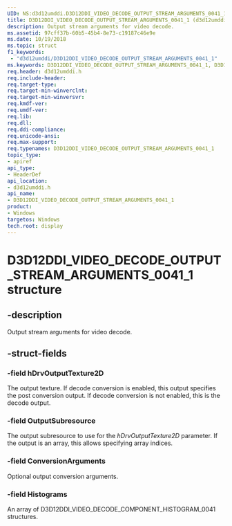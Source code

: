 ```yaml
---
UID: NS:d3d12umddi.D3D12DDI_VIDEO_DECODE_OUTPUT_STREAM_ARGUMENTS_0041_1
title: D3D12DDI_VIDEO_DECODE_OUTPUT_STREAM_ARGUMENTS_0041_1 (d3d12umddi.h)
description: Output stream arguments for video decode.
ms.assetid: 97cff37b-60b5-45b4-8e73-c19187c46e9e
ms.date: 10/19/2018
ms.topic: struct
f1_keywords:
 - "d3d12umddi/D3D12DDI_VIDEO_DECODE_OUTPUT_STREAM_ARGUMENTS_0041_1"
ms.keywords: D3D12DDI_VIDEO_DECODE_OUTPUT_STREAM_ARGUMENTS_0041_1, D3D12DDI_VIDEO_DECODE_OUTPUT_STREAM_ARGUMENTS_0041_1,
req.header: d3d12umddi.h
req.include-header:
req.target-type:
req.target-min-winverclnt:
req.target-min-winversvr:
req.kmdf-ver:
req.umdf-ver:
req.lib:
req.dll:
req.ddi-compliance:
req.unicode-ansi:
req.max-support:
req.typenames: D3D12DDI_VIDEO_DECODE_OUTPUT_STREAM_ARGUMENTS_0041_1
topic_type:
- apiref
api_type:
- HeaderDef
api_location:
- d3d12umddi.h
api_name:
- D3D12DDI_VIDEO_DECODE_OUTPUT_STREAM_ARGUMENTS_0041_1
product: 
- Windows
targetos: Windows
tech.root: display
---
```


# D3D12DDI_VIDEO_DECODE_OUTPUT_STREAM_ARGUMENTS_0041_1 structure

## -description

Output stream arguments for video decode.

## -struct-fields

### -field hDrvOutputTexture2D

The output texture. If decode conversion is enabled, this output specifies the post conversion output. If decode conversion is not enabled, this is the decode output.

### -field OutputSubresource

The output subresource to use for the <i>hDrvOutputTexture2D</i> parameter. If the output is an array, this allows specifying array indices.

### -field ConversionArguments

Optional output conversion arguments.

### -field Histograms

An array of D3D12DDI_VIDEO_DECODE_COMPONENT_HISTOGRAM_0041 structures.

